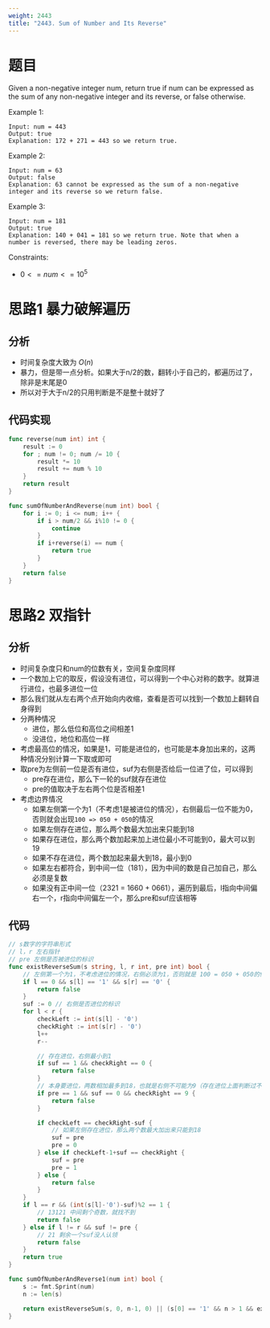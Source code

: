 ```yaml
---
weight: 2443
title: "2443. Sum of Number and Its Reverse"
---
```


# 题目

Given a non-negative integer num, return true if num can be expressed as the sum of any non-negative integer and its reverse, or false otherwise.

Example 1:

```
Input: num = 443
Output: true
Explanation: 172 + 271 = 443 so we return true.
```

Example 2:

```
Input: num = 63
Output: false
Explanation: 63 cannot be expressed as the sum of a non-negative integer and its reverse so we return false.
```

Example 3:

```
Input: num = 181
Output: true
Explanation: 140 + 041 = 181 so we return true. Note that when a number is reversed, there may be leading zeros.
```

Constraints:

- $0 <= num <= 10^5$

# 思路1 暴力破解遍历

## 分析

- 时间复杂度大致为 $O(n)$
- 暴力，但是带一点分析。如果大于n/2的数，翻转小于自己的，都遍历过了，除非是末尾是0
- 所以对于大于n/2的只用判断是不是整十就好了

## 代码实现

```go
func reverse(num int) int {
	result := 0
	for ; num != 0; num /= 10 {
		result *= 10
		result += num % 10
	}
	return result
}

func sumOfNumberAndReverse(num int) bool {
	for i := 0; i <= num; i++ {
		if i > num/2 && i%10 != 0 {
			continue
		}
		if i+reverse(i) == num {
			return true
		}
	}
	return false
}
```

# 思路2 双指针

## 分析

- 时间复杂度只和num的位数有关，空间复杂度同样
- 一个数加上它的取反，假设没有进位，可以得到一个中心对称的数字。就算进行进位，也最多进位一位
- 那么我们就从左右两个点开始向内收缩，查看是否可以找到一个数加上翻转自身得到
- 分两种情况
  - 进位，那么低位和高位之间相差1
  - 没进位，地位和高位一样
- 考虑最高位的情况，如果是1，可能是进位的，也可能是本身加出来的，这两种情况分别计算一下取或即可
- 取pre为左侧前一位是否有进位，suf为右侧是否给后一位进了位，可以得到
  - pre存在进位，那么下一轮的suf就存在进位
  - pre的值取决于左右两个位是否相差1
- 考虑边界情况
  - 如果左侧第一个为1（不考虑1是被进位的情况），右侧最后一位不能为0，否则就会出现`100 => 050 + 050`的情况
  - 如果左侧存在进位，那么两个数最大加出来只能到18
  - 如果存在进位，那么两个数加起来加上进位最小不可能到0，最大可以到19
  - 如果不存在进位，两个数加起来最大到18，最小到0
  - 如果左右都符合，到中间一位（181），因为中间的数是自己加自己，那么必须是复数
  - 如果没有正中间一位（2321 = 1660 + 0661），遍历到最后，l指向中间偏右一个，r指向中间偏左一个，那么pre和suf应该相等

## 代码

```go
// s数字的字符串形式
// l，r 左右指针
// pre 左侧是否被进位的标识
func existReverseSum(s string, l, r int, pre int) bool {
	// 左侧第一个为1，不考虑进位的情况，右侧必须为1，否则就是 100 = 050 + 050的情况
	if l == 0 && s[l] == '1' && s[r] == '0' {
		return false
	}
	suf := 0 // 右侧是否进位的标识
	for l < r {
		checkLeft := int(s[l] - '0')
		checkRight := int(s[r] - '0')
		l++
		r--

		// 存在进位，右侧最小到1
		if suf == 1 && checkRight == 0 {
			return false
		}
		// 本身要进位，两数相加最多到18，也就是右侧不可能为9（存在进位上面判断过不可能为0，那么就是不存在进位不可能为9）
		if pre == 1 && suf == 0 && checkRight == 9 {
			return false
		}

		if checkLeft == checkRight-suf {
			// 如果左侧存在进位，那么两个数最大加出来只能到18
			suf = pre
			pre = 0
		} else if checkLeft-1+suf == checkRight {
			suf = pre
			pre = 1
		} else {
			return false
		}
	}
	if l == r && (int(s[l]-'0')-suf)%2 == 1 {
		// 13121 中间剩个奇数，就找不到
		return false
	} else if l != r && suf != pre {
		// 21 剩余一个suf没人认领
		return false
	}
	return true
}

func sumOfNumberAndReverse1(num int) bool {
	s := fmt.Sprint(num)
	n := len(s)

	return existReverseSum(s, 0, n-1, 0) || (s[0] == '1' && n > 1 && existReverseSum(s, 1, n-1, 1))
}
```
